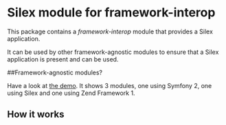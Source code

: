 Silex module for framework-interop
==================================

This package contains a *framework-interop* module that provides a Silex application.

It can be used by other framework-agnostic modules to ensure that a Silex application
is present and can be used.

##Framework-agnostic modules?

Have a look at [the demo](http://github.com/framework-interop/framework-interop-demo).
It shows 3 modules, one using Symfony 2, one using Silex and one using Zend Framework 1.

## How it works
